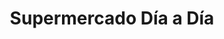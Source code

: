 ---
title: "Supermercado Día a Día"
url: /caracas/supermercado-dia-a-dia-av-sucre/
shop: Supermarkt
---